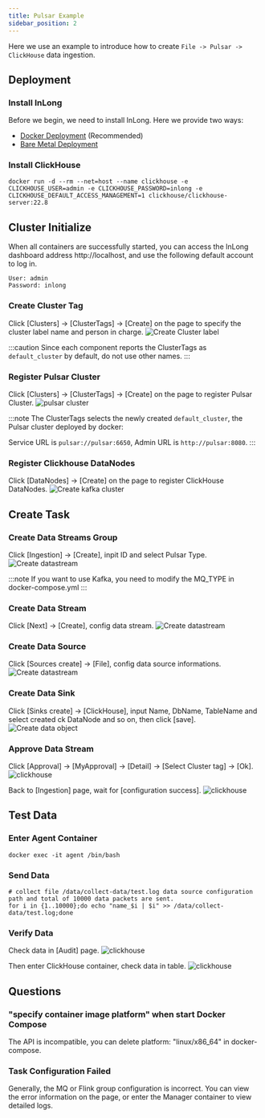 ```yaml
---
title: Pulsar Example
sidebar_position: 2
---
```


Here we use an example to introduce how to create `File -> Pulsar -> ClickHouse` data ingestion.

## Deployment
### Install InLong

Before we begin, we need to install InLong. Here we provide two ways:
- [Docker Deployment](deployment/docker.md) (Recommended)
- [Bare Metal Deployment](deployment/bare_metal.md)

### Install ClickHouse
```shell
docker run -d --rm --net=host --name clickhouse -e CLICKHOUSE_USER=admin -e CLICKHOUSE_PASSWORD=inlong -e CLICKHOUSE_DEFAULT_ACCESS_MANAGEMENT=1 clickhouse/clickhouse-server:22.8
```

## Cluster Initialize
When all containers are successfully started, you can access the InLong dashboard address http://localhost, and use the following default account to log in.
```
User: admin
Password: inlong
```

### Create Cluster Tag
Click [Clusters] -> [ClusterTags] -> [Create] on the page to specify the cluster label name and person in charge.
![Create Cluster label](img/file_clickhouse/create_cluster_label.png)

:::caution
Since each component reports the ClusterTags as `default_cluster` by default, do not use other names.
:::

### Register Pulsar Cluster
Click [Clusters] -> [ClusterTags] -> [Create] on the page to register Pulsar Cluster.
![pulsar cluster](img/file_clickhouse/create_pulsar_cluster.png)

:::note
The ClusterTags selects the newly created `default_cluster`, the Pulsar cluster deployed by docker:

Service URL is `pulsar://pulsar:6650`, Admin URL is `http://pulsar:8080`.
:::

### Register Clickhouse DataNodes
Click [DataNodes] -> [Create] on the page to register ClickHouse DataNodes.
![Create kafka cluster](img/file_clickhouse/datanode.png)

## Create Task
### Create Data Streams Group
Click [Ingestion] -> [Create], inpit ID and select Pulsar Type.
![Create datastream](img/file_clickhouse/pulsar_group.png)

:::note
If you want to use Kafka, you need to modify the MQ_TYPE in docker-compose.yml
:::

### Create Data Stream
Click [Next] -> [Create], config data stream.
![Create datastream](img/file_clickhouse/pulsar_stream.png)

### Create Data Source
Click [Sources create] -> [File], config data source informations.
![Create datastream](img/file_clickhouse/pulsar_source.png)

### Create Data Sink
Click [Sinks create] -> [ClickHouse], input Name, DbName, TableName and select created ck DataNode and so on, then click [save].
![Create data object](img/file_clickhouse/pulsar_sink.png)

### Approve Data Stream
Click [Approval] -> [MyApproval] -> [Detail] -> [Select Cluster tag] -> [Ok].
![clickhouse](img/file_clickhouse/pulsar_approval.png)

Back to [Ingestion] page, wait for [configuration success].
![clickhouse](img/file_clickhouse/pulsar_approve_result.png)

## Test Data
### Enter Agent Container
```
docker exec -it agent /bin/bash
```

### Send Data
```
# collect file /data/collect-data/test.log data source configuration path and total of 10000 data packets are sent.
for i in {1..10000};do echo "name_$i | $i" >> /data/collect-data/test.log;done
```

### Verify Data
Check data in [Audit] page.
![clickhouse](img/file_clickhouse/pulsar_audit.png)

Then enter ClickHouse container, check data in table.
![clickhouse](img/file_clickhouse/pulsar_table.png)

## Questions
### "specify container image platform" when start Docker Compose
The API is incompatible, you can delete platform: "linux/x86_64" in docker-compose.

### Task Configuration Failed
Generally, the MQ or Flink group configuration is incorrect. You can view the error information on the page, or enter the Manager container to view detailed logs.